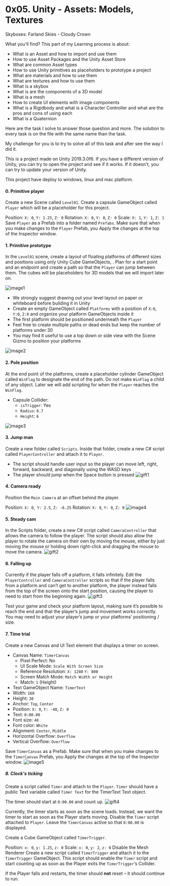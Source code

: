 # 0x05. Unity - Assets: Models, Textures

Skyboxes: Farland Skies - Cloudy Crown


What you'll find? This part of my Learning process is about:
- What is an Asset and how to import and use them
- How to use Asset Packages and the Unity Asset Store
- What are common Asset types
- How to use Unity primitives as placeholders to prototype a project
- What are materials and how to use them
- What are textures and how to use them
- What is a skybox
- What is are the components of a 3D model
- What is a mesh
- How to create UI elements with image components
- What is a Rigidbody and what is a Character Controller and what are the pros and cons of using each
- What is a Quaternion

Here are the task I solve to answer those question and more. The solution to every task is on the file with the same name than the task.

My challenge for you is to try to solve all of this task and after see the way I did it.

This is a project made on Unity 2019.3.0f6. If you have a different version of Unity, you can try to open the project and see if it works. If it doesn't, you can try to update your version of Unity.

This project have deploy to windows, linux and mac platform.

#### 0. Primitive player
Create a new Scene called `Level01`. Create a capsule GameObject called `Player` which will be a placeholder for this project.

Position: `X: 0`, `Y: 1.25`, `Z: 0`
Rotation: `X: 0`, `Y: 0`, `Z: 0`
Scale: `X: 1`, `Y: 1`, `Z: 1`
Save `Player` as a Prefab into a folder named `Prefabs`. Make sure that when you make changes to the `Player` Prefab, you Apply the changes at the top of the Inspector window.

#### 1. Primitive prototype
In the `Level01` scene, create a layout of floating platforms of different sizes and positions using only Unity Cube GameObjects, . Plan for a start point and an endpoint and create a path so that the `Player` can jump between them. The cubes will be placeholders for 3D models that we will import later on.

![image1](Images/1a.png)

- We strongly suggest drawing out your level layout on paper or whiteboard before building it in Unity
- Create an empty GameObject called `Platforms` with a position of `X:0`, `Y:0`, `Z:0` and organize your platform GameObjects inside it
- The first platform should be positioned underneath the `Player`
- Feel free to create multiple paths or dead ends but keep the number of platforms under 30
- You may find it useful to use a top down or side view with the Scene Gizmo to position your platforms

![image2](Images/1b.png)

#### 2. Pole position
At the end point of the platforms, create a placeholder cylinder GameObject called `WinFlag` to designate the end of the path. Do not make `WinFlag` a child of any object. Later we will add scripting for when the `Player` reaches the `WinFlag`.
- Capsule Collider:
    - `isTrigger`: Yes
    - `Radius`: `0.7`
    - `Height`: `6`

![image3](Images/2.png)


#### 3. Jump man
Create a new folder called `Scripts`. Inside that folder, create a new C# script called `PlayerController` and attach it to `Player`.

- The script should handle user input so the player can move left, right, forward, backward, and diagonally using the WASD keys
- The player should jump when the Space button is pressed
![gift1](Images/3.gif)


#### 4. Camera ready
Position the `Main Camera` at an offset behind the player.

Position: `X: 0`,` Y: 2.5`, `Z: -6.25`
Rotation: `X: 9`, `Y: 0`, `Z: 0`
![image4](Images/4.png)


#### 5. Steady cam
In the Scripts folder, create a new C# script called `CameraController` that allows the camera to follow the player. The script should also allow the player to rotate the camera on their own by moving the mouse, either by just moving the mouse or holding down right-click and dragging the mouse to move the camera.
![gift2](Images/5.gif)


#### 6. Falling up
Currently if the player falls off a platform, it falls infinitely. Edit the `PlayerController` and `CameraController` scripts so that if the player falls from a platform and can’t get to another platform, the player instead falls from the top of the screen onto the start position, causing the player to need to start from the beginning again.
![gift3](Images/7.gif)

Test your game and check your platform layout, making sure it’s possible to reach the end and that the player’s jump and movement works correctly. You may need to adjust your player’s jump or your platforms’ positioning / size.

#### 7. Time trial
Create a new Canvas and UI Text element that displays a timer on screen.
- Canvas Name: `TimerCanvas`
    - Pixel Perfect: No
    - UI Scale Mode: `Scale With Screen Size`
    - Reference Resolution: `X: 1280` `Y: 800`
    - Screen Match Mode: `Match Width or Height`
    - Match: `1` (Height)
- Text GameObject Name: `TimerText`
- Width: `160`
- Height: `30`
- Anchor: `Top`, `Center`
- Position: `X: 0`, `Y: -40`, `Z: 0`
- Text: `0:00.00`
- Font size: `48`
- Font color: `White`
- Alignment: `Center`, `Middle`
- Horizontal Overflow: `Overflow`
- Vertical Overflow: `Overflow`

Save `TimerCanvas` as a Prefab. Make sure that when you make changes to the `TimerCanvas` Prefab, you Apply the changes at the top of the Inspector window.
![image5](Images/5.png)


##### 8. Clock's ticking
Create a script called `Timer` and attach to the `Player`. `Timer` should have a public Text variable called `Timer Text` for the TimerText Text object.

The timer should start at `0:00.00` and count up.
![gift4](Images/9.gif)

Currently, the timer starts as soon as the scene loads. Instead, we want the timer to start as soon as the Player starts moving. Disable the `Timer` script attached to `Player`. Leave the `TimerCanvas` active so that `0:00.00` is displayed.

Create a Cube GameObject called `TimerTrigger`.

Position: `x: 0`, `y: 1.25`, `z: 0`
Scale: `x: 0`, `y: 2`, `z: 0`
Disable the Mesh Renderer
Create a new script called `TimerTrigger` and attach it to the `TimerTrigger` GameObject. This script should enable the `Timer` script and start counting up as soon as the Player exits the `TimerTrigger`‘s Collider.

If the Player falls and restarts, the timer should **not** reset – it should continue to run.
